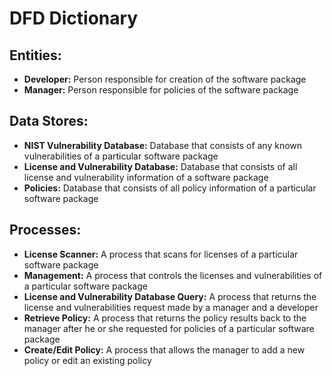 # DFD Dictionary

## Entities:
+ **Developer:** Person responsible for creation of the software package
+ **Manager:** Person responsible for policies of the software package

## Data Stores:
+ **NIST Vulnerability Database:** Database that consists of any known vulnerabilities of a particular software package
+ **License and Vulnerability Database:** Database that consists of all license and vulnerability information of a software package
+ **Policies:** Database that consists of all policy information of a particular software package

## Processes:
+ **License Scanner:** A process that scans for licenses of a particular software package 
+ **Management:** A process that controls the licenses and vulnerabilities of a particular software package 
+ **License and Vulnerability Database Query:** A process that returns the license and vulnerabilities request made by a manager and a developer
+ **Retrieve Policy:** A process that returns the policy results back to the manager after he or she requested for policies of a particular software package
+ **Create/Edit Policy:** A process that allows the manager to add a new policy or edit an existing policy
